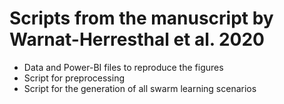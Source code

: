 # Scripts from the manuscript by Warnat-Herresthal et al. 2020

- Data and Power-BI files to reproduce the figures
- Script for preprocessing
- Script for the generation of all swarm learning scenarios  
